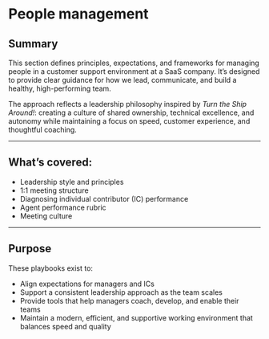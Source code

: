 # People management



## Summary
This section defines principles, expectations, and frameworks for managing people in a customer support environment at a SaaS company. It’s designed to provide clear guidance for how we lead, communicate, and build a healthy, high-performing team.

The approach reflects a leadership philosophy inspired by *Turn the Ship Around!*: creating a culture of shared ownership, technical excellence, and autonomy while maintaining a focus on speed, customer experience, and thoughtful coaching.

---

## What’s covered:
- Leadership style and principles
- 1:1 meeting structure
- Diagnosing individual contributor (IC) performance
- Agent performance rubric
- Meeting culture

---

## Purpose
These playbooks exist to:
- Align expectations for managers and ICs  
- Support a consistent leadership approach as the team scales  
- Provide tools that help managers coach, develop, and enable their teams  
- Maintain a modern, efficient, and supportive working environment that balances speed and quality
